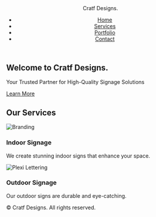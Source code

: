 <!DOCTYPE html>
<html lang="en">
<head>
    <meta charset="UTF-8">
    <meta name="viewport" content="width=device-width, initial-scale=1.0">
    <title>Craft Designs</title>
    <link rel="stylesheet" href="styles.css">
</head>
<body>
    <header>
        <nav>
            <div class="logo">Cratf Designs.</div>
            <ul>
                <li><a href="#">Home</a></li>
                <li><a href="#">Services</a></li>
                <li><a href="#">Portfolio</a></li>
                <li><a href="#">Contact</a></li>
            </ul>
        </nav>
    </header>
    <main>
        <section class="banner">
            <h1>Welcome to Cratf Designs.</h1>
            <p>Your Trusted Partner for High-Quality Signage Solutions</p>
            <a href="#" class="btn">Learn More</a>
        </section>
        <section class="services">
            <h2>Our Services</h2>
            <div class="Branding">
                <img src="service1.jpg" alt="Branding">
                <h3>Indoor Signage</h3>
                <p>We create stunning indoor signs that enhance your space.</p>
            </div>
            <div class="Plexi Lettering">
                <img src="service2.jpg" alt="Plexi Lettering">
                <h3>Outdoor Signage</h3>
                <p>Our outdoor signs are durable and eye-catching.</p>
            </div>
            <!-- Add more service sections as needed -->
        </section>
    </main>
    <footer>
        <p>&copy; Cratf Designs. All rights reserved.</p>
    </footer>
</body>
</html>
